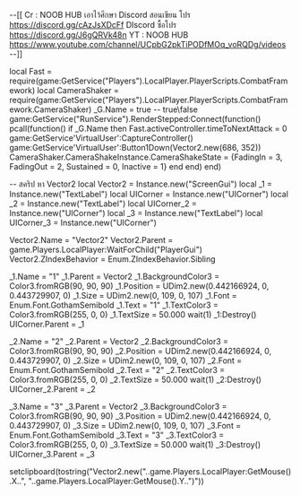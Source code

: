--[[
Cr : NOOB HUB เอาไว้ศึกษา
Discord สอนเขียน โปร https://discord.gg/cAzJsXDcFf 
DIscord ซื้อโปร https://discord.gg/J6gQRVk48n
YT : NOOB HUB https://www.youtube.com/channel/UCpbG2pkTiPODfMOq_voRQDg/videos
--]]

local Fast = require(game:GetService("Players").LocalPlayer.PlayerScripts.CombatFramework)
local CameraShaker = require(game:GetService("Players").LocalPlayer.PlayerScripts.CombatFramework.CameraShaker)
_G.Name = true -- true\false
game:GetService("RunService").RenderStepped:Connect(function()
    pcall(function()
        if _G.Name then
Fast.activeController.timeToNextAttack = 0
game:GetService'VirtualUser':CaptureController()
game:GetService'VirtualUser':Button1Down(Vector2.new(686, 352))
CameraShaker.CameraShakeInstance.CameraShakeState = {FadingIn = 3, FadingOut = 2, Sustained = 0, Inactive = 1}
end
end)
end)


-- สคริป หา Vector2
local Vector2 = Instance.new("ScreenGui")
local _1 = Instance.new("TextLabel")
local UICorner = Instance.new("UICorner")
local _2 = Instance.new("TextLabel")
local UICorner_2 = Instance.new("UICorner")
local _3 = Instance.new("TextLabel")
local UICorner_3 = Instance.new("UICorner")

Vector2.Name = "Vector2"
Vector2.Parent = game.Players.LocalPlayer:WaitForChild("PlayerGui")
Vector2.ZIndexBehavior = Enum.ZIndexBehavior.Sibling

_1.Name = "1"
_1.Parent = Vector2
_1.BackgroundColor3 = Color3.fromRGB(90, 90, 90)
_1.Position = UDim2.new(0.442166924, 0, 0.443729907, 0)
_1.Size = UDim2.new(0, 109, 0, 107)
_1.Font = Enum.Font.GothamSemibold
_1.Text = "1"
_1.TextColor3 = Color3.fromRGB(255, 0, 0)
_1.TextSize = 50.000
wait(1)
_1:Destroy()
UICorner.Parent = _1

_2.Name = "2"
_2.Parent = Vector2
_2.BackgroundColor3 = Color3.fromRGB(90, 90, 90)
_2.Position = UDim2.new(0.442166924, 0, 0.443729907, 0)
_2.Size = UDim2.new(0, 109, 0, 107)
_2.Font = Enum.Font.GothamSemibold
_2.Text = "2"
_2.TextColor3 = Color3.fromRGB(255, 0, 0)
_2.TextSize = 50.000
wait(1)
_2:Destroy()
UICorner_2.Parent = _2

_3.Name = "3"
_3.Parent = Vector2
_3.BackgroundColor3 = Color3.fromRGB(90, 90, 90)
_3.Position = UDim2.new(0.442166924, 0, 0.443729907, 0)
_3.Size = UDim2.new(0, 109, 0, 107)
_3.Font = Enum.Font.GothamSemibold
_3.Text = "3"
_3.TextColor3 = Color3.fromRGB(255, 0, 0)
_3.TextSize = 50.000
wait(1)
_3:Destroy()
UICorner_3.Parent = _3

setclipboard(tostring("Vector2.new("..game.Players.LocalPlayer:GetMouse().X..", "..game.Players.LocalPlayer:GetMouse().Y..")"))
